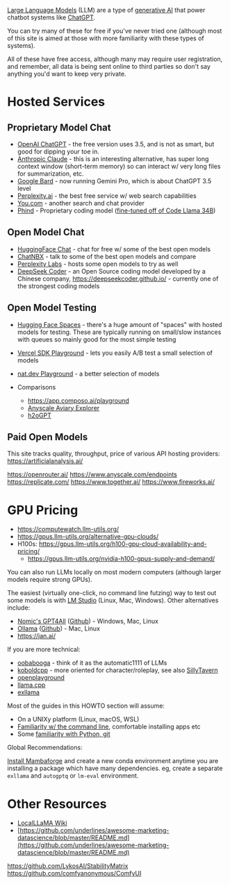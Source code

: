 [Large Language Models](https://en.wikipedia.org/wiki/Large_language_model) (LLM) are a type of [generative AI](https://en.wikipedia.org/wiki/Generative_artificial_intelligence) that power chatbot systems like [ChatGPT](https://openai.com/blog/chatgpt).

You can try many of these for free if you've never tried one (although most of this site is aimed at those with more familiarity with these types of systems).

All of these have free access, although many may require user registration, and remember, all data is being sent online to third parties so don't say anything you'd want to keep very private.

# Hosted Services
## Proprietary Model Chat
- [OpenAI ChatGPT](https://chat.openai.com/) - the free version uses 3.5, and is not as smart, but good for dipping your toe in. 
- [Anthropic Claude](https://claude.ai/) - this is an interesting alternative, has super long context window (short-term memory) so can interact w/ very long files for summarization, etc.
- [Google Bard](https://bard.google.com/) - now running Gemini Pro, which is about ChatGPT 3.5 level
- [Perplexity.ai](https://www.perplexity.ai/) - the best free service w/ web search capabilities 
- [You.com](https://you.com/) - another search and chat provider
- [Phind](https://www.phind.com/) - Proprietary coding model ([fine-tuned off of Code Llama 34B](https://news.ycombinator.com/item?id=38088538))

## Open Model Chat
- [HuggingFace Chat](https://huggingface.co/chat/) - chat for free w/ some of the best open models
- [ChatNBX](https://chat.nbox.ai/) - talk to some of the best open models and compare
- [Perplexity Labs](https://labs.perplexity.ai/) - hosts some open models to try as well
- [DeepSeek Coder](https://chat.deepseek.com/coder) - an Open Source coding model developed by a Chinese company, https://deepseekcoder.github.io/ - currently one of the strongest coding models
## Open Model Testing
- [Hugging Face Spaces](https://huggingface.co/spaces) - there's a huge amount of "spaces" with hosted models for testing. These are typically running on small/slow instances with queues so mainly good for the most simple testing
- [Vercel SDK Playground](https://sdk.vercel.ai/) - lets you easily A/B test a small selection of models
- [nat.dev Playground](https://nat.dev/) - a better selection of models


- Comparisons 
    - https://app.composo.ai/playground
    - [Anyscale Aviary Explorer](https://aviary.anyscale.com/)
    - [h2oGPT](https://gpt.h2o.ai/)


## Paid Open Models
This site tracks quality, throughput, price of various API hosting providers: https://artificialanalysis.ai/

https://openrouter.ai/
https://www.anyscale.com/endpoints
https://replicate.com/
https://www.together.ai/
https://www.fireworks.ai/


# GPU Pricing
- https://computewatch.llm-utils.org/
- https://gpus.llm-utils.org/alternative-gpu-clouds/
- H100s: https://gpus.llm-utils.org/h100-gpu-cloud-availability-and-pricing/
	- https://gpus.llm-utils.org/nvidia-h100-gpus-supply-and-demand/


You can also run LLMs locally on most modern computers (although larger models require strong GPUs).

The easiest (virtually one-click, no command line futzing) way to test out some models is with [LM Studio](https://lmstudio.ai/) (Linux, Mac, Windows). Other alternatives include:

- [Nomic's GPT4All](https://gpt4all.io/) ([Github](https://github.com/nomic-ai/gpt4all)) - Windows, Mac, Linux
- [Ollama](https://ollama.ai/) ([Github](https://github.com/jmorganca/ollama)) - Mac, Linux
- https://jan.ai/

If you are more technical:

- [oobabooga](https://github.com/oobabooga/text-generation-webui) - think of it as the automatic1111 of LLMs
- [koboldcpp](https://github.com/LostRuins/koboldcpp) - more oriented for character/roleplay, see also [SillyTavern](https://sillytavernai.com/)
- [openplayground](https://github.com/nat/openplayground)
- [llama.cpp](https://github.com/ggerganov/llama.cpp)
- [exllama](https://github.com/turboderp/exllama)

Most of the guides in this HOWTO section will assume:

- On a UNIXy platform (Linux, macOS, WSL)
- [Familiarity w/ the command line](https://mostlyobvious.org/?link=/Reference%2FSoftware%2FDevelopment%2FLearn%20to%20Code%2FLearn%20to%20Command%20Line), comfortable installing apps etc
- Some [familiarity with Python, git](https://mostlyobvious.org/?link=/Reference%2FSoftware%2FDevelopment%2FLearn%20to%20Code%2FLearn%20to%20Program)

Global Recommendations:

[Install Mambaforge](https://mamba.readthedocs.io/en/latest/installation.html) and create a new conda environment anytime you are installing a package which have many dependencies. eg, create a separate `exllama` and `autogptq` or `lm-eval` environment.

# Other Resources

- [LocalLLaMA Wiki](https://www.reddit.com/r/LocalLLaMA/wiki/index/)
- [https://github.com/underlines/awesome-marketing-datascience/blob/master/README.md](https://github.com/underlines/awesome-marketing-datascience/blob/master/README.md)



https://github.com/LykosAI/StabilityMatrix
https://github.com/comfyanonymous/ComfyUI